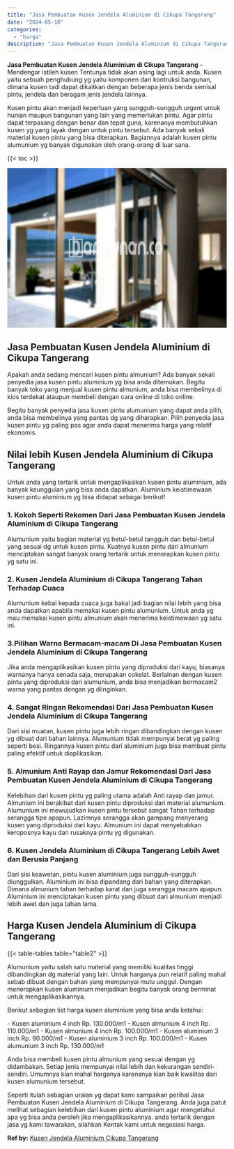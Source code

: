 ```yaml
---
title: "Jasa Pembuatan Kusen Jendela Aluminium di Cikupa Tangerang"
date: "2024-05-18"
categories: 
  - "harga"
description: "Jasa Pembuatan Kusen Jendela Aluminium di Cikupa Tangerang. Seperti itulah sebagian uraian yg dapat kami sampaikan perihal Jasa Pembuatan Kusen Jendela Alumi..."
---
```


**Jasa Pembuatan Kusen Jendela Aluminium di Cikupa Tangerang** – Mendengar istileh kusen Tentunya tidak akan asing lagi untuk anda. Kusen yaitu sebuah penghubung yg yaitu komponen dari kontruksi bangunan, dimana kusen tadi dapat dikaitkan dengan beberapa jenis benda semisal pintu, jendela dan beragam jenis jendela lainnya.

Kusen pintu akan menjadi keperluan yang sungguh-sungguh urgent untuk hunian maupun bangunan yang lain yang memerlukan pintu. Agar pintu dapat terpasang dengan benar dan tepat guna, karenanya membutuhkan kusen yg yang layak dengan untuk pintu tersebut. Ada banyak sekali material kusen pintu yang bisa diterapkan. Bagiannya adalah kusen pintu alumunium yg banyak digunakan oleh orang-orang di luar sana.

{{< toc >}}

![Jasa Pembuatan Kusen Jendela Aluminium di Cikupa Tangerang](/images/harga-kusen-jendela-alumunium-02.png)

## Jasa Pembuatan Kusen Jendela Aluminium di Cikupa Tangerang

Apakah anda sedang mencari kusen pintu almunium? Ada banyak sekali penyedia jasa kusen pintu aluminium yg bisa anda ditemukan. Begitu banyak toko yang menjual kusen pintu almunium, anda bisa membelinya di kios terdekat ataupun membeli dengan cara online di toko online.

Begitu banyak penyedia jasa kusen pintu alumunium yang dapat anda pilih, anda bisa membelinya yang pantas dg yang diharapkan. Pilih penyedia jasa kusen pintu yg paling pas agar anda dapat menerima harga yang relatif ekonomis.

## Nilai lebih Kusen Jendela Aluminium di Cikupa Tangerang

Untuk anda yang tertarik untuk mengaplikasikan kusen pintu aluminium, ada banyak keunggulan yang bisa anda dapatkan. Aluminium keistimewaan kusen pintu aluminium yg bisa didapat sebagai berikut!

### 1\. Kokoh Seperti Rekomen Dari Jasa Pembuatan Kusen Jendela Aluminium di Cikupa Tangerang

Alumunium yaitu bagian material yg betul-betul tangguh dan betul-betul yang sesuai dg untuk kusen pintu. Kuatnya kusen pintu dari almunium menciptakan sangat banyak orang tertarik untuk menerapkan kusen pintu yg satu ini.

### 2\. Kusen Jendela Aluminium di Cikupa Tangerang Tahan Terhadap Cuaca

Alumunium kebal kepada cuaca juga bakal jadi bagian nilai lebih yang bisa anda dapatkan apabila memakai kusen pintu alumunium. Untuk anda yg mau memakai kusen pintu almunium akan menerima keistimewaan yg satu ini.

### 3.Pilihan Warna Bermacam-macam Di Jasa Pembuatan Kusen Jendela Aluminium di Cikupa Tangerang

Jika anda mengaplikasikan kusen pintu yang diproduksi dari kayu, biasanya warnanya hanya senada saja, merupakan cokelat. Berlainan dengan kusen pintu yang diproduksi dari alumunium, anda bisa menjadikan bermacam2 warna yang pantas dengan yg diinginkan.

### 4\. Sangat Ringan Rekomendasi Dari Jasa Pembuatan Kusen Jendela Aluminium di Cikupa Tangerang

Dari sisi muatan, kusen pintu juga lebih ringan dibandingkan dengan kusen yg dibuat dari bahan lainnya. Alumunium tidak mempunyai berat yg paling seperti besi. Ringannya kusen pintu dari aluminium juga bisa membuat pintu paling efektif untuk diaplikasikan.

### 5\. Almunium Anti Rayap dan Jamur Rekomendasi Dari Jasa Pembuatan Kusen Jendela Aluminium di Cikupa Tangerang

Kelebihan dari kusen pintu yg paling utama adalah Anti rayap dan jamur. Almunium ini berakibat dari kusen pintu diproduksi dari material alumunium. Alumunium ini mewujudkan kusen pintu tersebut sangat Tahan terhadap serangga tipe apapun. Lazimnya serangga akan gampang menyerang kusen yang diproduksi dari kayu. Almunium ini dapat menyebabkan keroposnya kayu dan rusaknya pintu yg digunakan.

### 6\. Kusen Jendela Aluminium di Cikupa Tangerang Lebih Awet dan Berusia Panjang

Dari sisi keawetan, pintu kusen aluminium juga sungguh-sungguh diunggulkan. Aluminium ini bisa dipandang dari bahan yang diterapkan. Dimana almunium tahan terhadap karat dan juga serangga macam apapun. Aluminium ini menciptakan kusen pintu yang dibuat dari almunium menjadi lebih awet dan juga tahan lama.

## Harga Kusen Jendela Aluminium di Cikupa Tangerang

{{< table-tables table="table2" >}}

Alumunium yaitu salah satu material yang memiliki kualitas tinggi dibandingkan dg material yang lain. Untuk harganya pun relatif paling mahal sebab dibuat dengan bahan yang mempunyai mutu unggul. Dengan menerapkan kusen aluminium menjadikan begitu banyak orang berminat untuk mengaplikasikannya.

Berikut sebagian list harga kusen aluminium yang bisa anda ketahui:

\- Kusen aluminium 4 inch Rp. 130.000/m1 - Kusen almunium 4 inch Rp. 110.000/m1 - Kusen almunium 4 inch Rp. 100.000/m1 - Kusen aluminium 3 inch Rp. 90.000/m1 - Kusen aluminium 3 inch Rp. 100.000/m1 - Kusen alumunium 3 inch Rp. 130.000/m1

Anda bisa membeli kusen pintu almunium yang sesuai dengan yg didambakan. Setiap jenis mempunyai nilai lebih dan kekurangan sendiri-sendiri. Umumnya kian mahal harganya karenanya kian baik kwalitas dari kusen alumunium tersebut.

Seperti itulah sebagian uraian yg dapat kami sampaikan perihal Jasa Pembuatan Kusen Jendela Aluminium di Cikupa Tangerang. Anda juga patut melihat sebagian kelebihan dari kusen pintu aluminium agar mengetahui apa yg bisa anda peroleh jika mengaplikasikannya. anda tertarik dengan jasa yg kami tawarakan, silahkan Kontak kami untuk negosiasi harga.

**Ref by:** [Kusen Jendela Aluminium Cikupa Tangerang](https://id.wikipedia.org/wiki/Kusen)

